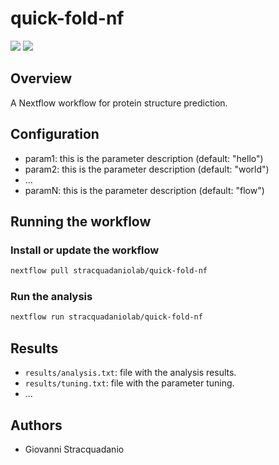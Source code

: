 # quick-fold-nf

![](https://img.shields.io/badge/current_version-0.0.0-blue)
![](https://github.com/stracquadaniolab/quick-fold-nf/workflows/build/badge.svg)
## Overview
A Nextflow workflow for protein structure prediction.

## Configuration

- param1: this is the parameter description (default: "hello")
- param2: this is the parameter description (default: "world")
- ...
- paramN: this is the parameter description (default: "flow")

## Running the workflow

### Install or update the workflow

```bash
nextflow pull stracquadaniolab/quick-fold-nf
```

### Run the analysis

```bash
nextflow run stracquadaniolab/quick-fold-nf
```

## Results

- `results/analysis.txt`: file with the analysis results.
- `results/tuning.txt`: file with the parameter tuning.
- ...

## Authors

- Giovanni Stracquadanio
